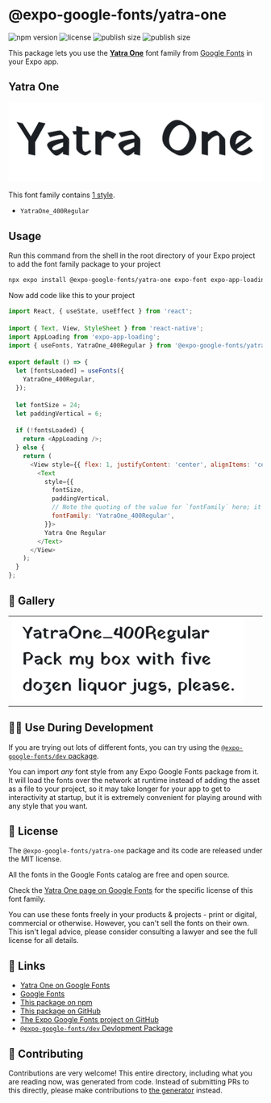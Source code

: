 # @expo-google-fonts/yatra-one

![npm version](https://flat.badgen.net/npm/v/@expo-google-fonts/yatra-one)
![license](https://flat.badgen.net/github/license/expo/google-fonts)
![publish size](https://flat.badgen.net/packagephobia/install/@expo-google-fonts/yatra-one)
![publish size](https://flat.badgen.net/packagephobia/publish/@expo-google-fonts/yatra-one)

This package lets you use the [**Yatra One**](https://fonts.google.com/specimen/Yatra+One) font family from [Google Fonts](https://fonts.google.com/) in your Expo app.

## Yatra One

![Yatra One](./font-family.png)

This font family contains [1 style](#-gallery).

- `YatraOne_400Regular`

## Usage

Run this command from the shell in the root directory of your Expo project to add the font family package to your project
```sh
npx expo install @expo-google-fonts/yatra-one expo-font expo-app-loading
```

Now add code like this to your project
```js
import React, { useState, useEffect } from 'react';

import { Text, View, StyleSheet } from 'react-native';
import AppLoading from 'expo-app-loading';
import { useFonts, YatraOne_400Regular } from '@expo-google-fonts/yatra-one';

export default () => {
  let [fontsLoaded] = useFonts({
    YatraOne_400Regular,
  });

  let fontSize = 24;
  let paddingVertical = 6;

  if (!fontsLoaded) {
    return <AppLoading />;
  } else {
    return (
      <View style={{ flex: 1, justifyContent: 'center', alignItems: 'center' }}>
        <Text
          style={{
            fontSize,
            paddingVertical,
            // Note the quoting of the value for `fontFamily` here; it expects a string!
            fontFamily: 'YatraOne_400Regular',
          }}>
          Yatra One Regular
        </Text>
      </View>
    );
  }
};

```

## 🔡 Gallery


||||
|-|-|-|
|![YatraOne_400Regular](./YatraOne_400Regular.ttf.png)||||


## 👩‍💻 Use During Development

If you are trying out lots of different fonts, you can try using the [`@expo-google-fonts/dev` package](https://github.com/expo/google-fonts/tree/master/font-packages/dev#readme).

You can import *any* font style from any Expo Google Fonts package from it. It will load the fonts
over the network at runtime instead of adding the asset as a file to your project, so it may take longer
for your app to get to interactivity at startup, but it is extremely convenient
for playing around with any style that you want.

## 📖 License

The `@expo-google-fonts/yatra-one` package and its code are released under the MIT license.

All the fonts in the Google Fonts catalog are free and open source.

Check the [Yatra One page on Google Fonts](https://fonts.google.com/specimen/Yatra+One) for the specific license of this font family.

You can use these fonts freely in your products & projects - print or digital, commercial or otherwise. However, you can't sell the fonts on their own. This isn't legal advice, please consider consulting a lawyer and see the full license for all details.

## 🔗 Links

- [Yatra One on Google Fonts](https://fonts.google.com/specimen/Yatra+One)
- [Google Fonts](https://fonts.google.com/)
- [This package on npm](https://www.npmjs.com/package/@expo-google-fonts/yatra-one)
- [This package on GitHub](https://github.com/expo/google-fonts/tree/master/font-packages/yatra-one)
- [The Expo Google Fonts project on GitHub](https://github.com/expo/google-fonts)
- [`@expo-google-fonts/dev` Devlopment Package](https://github.com/expo/google-fonts/tree/master/font-packages/dev)

## 🤝 Contributing

Contributions are very welcome! This entire directory, including what you are reading now, was generated from code. Instead of submitting PRs to this directly, please make contributions to [the generator](https://github.com/expo/google-fonts/tree/master/packages/generator) instead.
